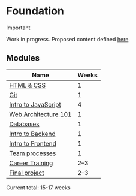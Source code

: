 # Foundation

> [!IMPORTANT]
> Work in progress. Proposed content defined [here](https://docs.google.com/document/d/151MLm-8WA6jSk0-9JhBTuG1xZ9Fo9HRLplJx6Bhps6A/edit?tab=t.0).

## Modules

| Name                                            | Weeks |
| ----------------------------------------------- | ----- |
| [HTML & CSS](./html-and-css/)                   | 1     |
| [Git](./git)                                    | 1     |
| [Intro to JavaScript](./intro-to-javascript/)   | 4     |
| [Web Architecture 101](./web-architecture-101/) | 1     |
| [Databases](./databases/)                       | 1     |
| [Intro to Backend](./intro-to-backend/)         | 1     |
| [Intro to Frontend](./intro-to-frontend/)       | 1     |
| [Team processes](./team-processes-intro)        | 1     |
| [Career Training](./career-training/)           | 2–3   |
| [Final project](./final-project/)               | 2–3   |

Current total: 15-17 weeks
